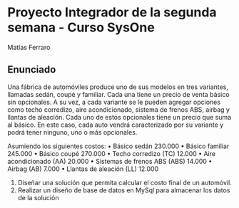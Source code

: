 # Proyecto Integrador de la segunda semana - Curso SysOne
Matías Ferraro

## Enunciado
Una fábrica de automóviles produce uno de sus modelos en tres variantes, llamadas sedán, coupé y familiar. Cada una tiene un precio de venta básico sin opcionales. A su vez, a cada variante se le pueden agregar opciones como techo corredizo, aire acondicionado, sistema de frenos ABS, airbag y llantas de aleación. Cada uno de estos opcionales tiene un precio que suma al básico. En este caso, cada auto vendrá caracterizado por su variante y podrá tener ninguno, uno o más opcionales.

Asumiendo los siguientes costos:
• Básico sedán          	      230.000
• Básico familiar        	      245.000
• Básico coupé          	      270.000
• Techo corredizo (TC)        	12.000
• Aire acondicionado (AA)  	    20.000
• Sistemas de frenos ABS (ABS) 	14.000
• Airbag (AB)   		            7.000
• Llantas de aleación (LL)   	  12.000

1) Diseñar una solución que permita calcular el costo final de un automóvil.
2) Realizar un diseño de base de datos en MySql para almacenar los datos de la solución
